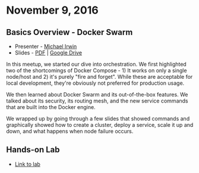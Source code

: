 # November 9, 2016

## Basics Overview - Docker Swarm

- Presenter - [Michael Irwin](https://github.com/mikesir87)
- Slides - [PDF](docker-swarm.pdf) | [Google Drive](https://docs.google.com/presentation/d/1ACfVSjDdS5OMILJAQ5SYtphwS9Pxa4WdlZ9FO_KuL3Y/edit?usp=sharing)

In this meetup, we started our dive into orchestration.  We first highlighted two of the shortcomings of Docker Compose - 1) It works on only a single node/host and 2) it's purely "fire and forget".  While these are acceptable for local development, they're obviously not preferred for production usage.

We then learned about Docker Swarm and its out-of-the-box features.  We talked about its security, its routing mesh, and the new service commands that are built into the Docker engine.

We wrapped up by going through a few slides that showed commands and graphically showed how to create a cluster, deploy a service, scale it up and down, and what happens when node failure occurs.



## Hands-on Lab

- [Link to lab](https://github.com/mikesir87/docker-swarm-intro)
